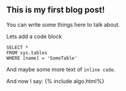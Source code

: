 ## This is my first blog post!

You can write some things here to talk about.

Lets add a code block

```tsql
SELECT *
FROM sys.tables
WHERE [name] = 'SomeTable'
```

And maybe some more text of `inline code`.

And now I say: {% include algo.html%}
